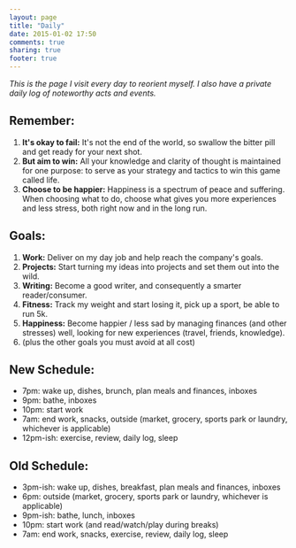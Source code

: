 ```yaml
---
layout: page
title: "Daily"
date: 2015-01-02 17:50
comments: true
sharing: true
footer: true
---
```

_This is the page I visit every day to reorient myself. I also have a private daily log of noteworthy acts and events._


## Remember:
1. **It's okay to fail:** It's not the end of the world, so swallow the bitter pill and get ready for your next shot.
2. **But aim to win:** All your knowledge and clarity of thought is maintained for one purpose: to serve as your strategy and tactics to win this game called life.
3. **Choose to be happier:** Happiness is a spectrum of peace and suffering. When choosing what to do, choose what gives you more experiences and less stress, both right now and in the long run.

## Goals:
1. **Work:** Deliver on my day job and help reach the company's goals.
2. **Projects:** Start turning my ideas into projects and set them out into the wild.
3. **Writing:** Become a good writer, and consequently a smarter reader/consumer.
4. **Fitness:** Track my weight and start losing it, pick up a sport, be able to run 5k.
5. **Happiness:** Become happier / less sad by managing finances (and other stresses) well, looking for new experiences (travel, friends, knowledge).
6. (plus the other goals you must avoid at all cost)

## New Schedule:
- 7pm: wake up, dishes, brunch, plan meals and finances, inboxes
- 9pm: bathe, inboxes
- 10pm: start work
- 7am: end work, snacks, outside (market, grocery, sports park or laundry, whichever is applicable)
- 12pm-ish: exercise, review, daily log, sleep

## Old Schedule:
- 3pm-ish: wake up, dishes, breakfast, plan meals and finances, inboxes
- 6pm: outside (market, grocery, sports park or laundry, whichever is applicable)
- 9pm-ish: bathe, lunch, inboxes
- 10pm: start work (and read/watch/play during breaks)
- 7am: end work, snacks, exercise, review, daily log, sleep
